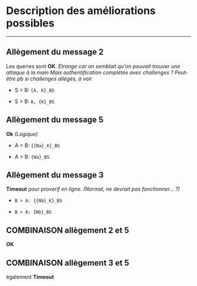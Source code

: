 # Description des améliorations possibles

***

## Allègement du message 2
Les queries sont **OK**.
_Etrange car on semblait qu'on pouvait trouver une attaque à la main
Mais authentification complétée avec challenges ?
Peut-être pb si challenges allégés, à voir_
* S > B: `{A, K}_BS`
>>>>>>>>>>>>>>>>
* S > B: `A, {K}_BS`

## Allègement du message 5
**Ok** _(Logique)_
* A > B: `{{Na}_K}_BS`
>>>>>>>>>>>>>>>>
* A > B: `{Na}_BS`

## Allègement du message 3
**Timeout** _pour proverif en ligne. (Normal, ne devrait pas fonctionner... ?)_
* `B > A: {{Nb}_K}_BS`
>>>>>>>>>>>>>>>>
* `B > A: {Nb}_BS`

## COMBINAISON allègement 2 et 5
**OK**

## COMBINAISON allègement 3 et 5
également **Timeout**
